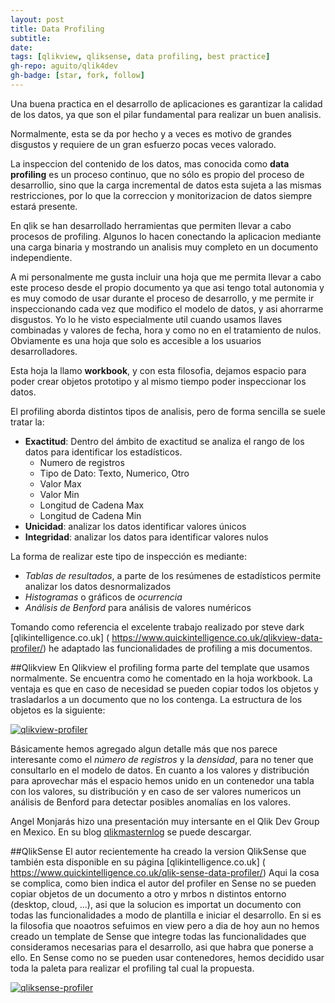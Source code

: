 ```yaml
---
layout: post
title: Data Profiling
subtitle: 
date:
tags: [qlikview, qliksense, data profiling, best practice]
gh-repo: aguito/qlik4dev
gh-badge: [star, fork, follow]
---
```


Una buena practica en el desarrollo de aplicaciones es garantizar la calidad de los datos, ya que son el pilar fundamental para realizar un buen analisis.

Normalmente, esta se da por hecho y a veces es motivo de grandes disgustos y requiere de un gran esfuerzo pocas veces valorado.

La inspeccion del contenido de los datos, mas conocida como __data profiling__ es un proceso continuo, que no sólo es propio del proceso de desarrollio, sino que la carga incremental de datos esta sujeta a las mismas restricciones, por lo que la correccion y monitorizacion de datos siempre estará presente.

En qlik se han desarrollado herramientas que permiten llevar a cabo procesos de profiling. Algunos lo hacen conectando la aplicacion mediante una carga binaria y mostrando un analisis muy completo en un documento independiente.

A mi personalmente me gusta incluir una hoja que me permita llevar a cabo este proceso desde el propio documento ya que asi tengo total autonomia y es muy comodo de usar durante el proceso de desarrollo, y me permite ir inspeccionando cada vez que modifico el modelo de datos, y asi ahorrarme disgustos. Yo lo he visto especialmente util cuando usamos llaves combinadas y valores de fecha, hora y como no en el tratamiento de nulos.
Obviamente es una hoja que solo es accesible a los usuarios desarrolladores.

Esta hoja la llamo __workbook__, y con esta filosofia, dejamos espacio para poder crear objetos prototipo y al mismo tiempo poder inspeccionar los datos.

El profiling aborda distintos tipos de analisis, pero de forma sencilla se suele tratar la:

+ __Exactitud__: Dentro del ámbito de exactitud se analiza el rango de los datos para identificar los estadísticos.
    + Numero de registros
    + Tipo de Dato: Texto, Numerico, Otro
    + Valor Max
    + Valor Min
    + Longitud de Cadena Max
    + Longitud de Cadena Min
+ __Unicidad__: analizar los datos identificar valores únicos
+ __Integridad__: analizar los datos para identificar valores nulos

La forma de realizar este tipo de inspección es mediante:

+ _Tablas de resultados_, a parte de los resúmenes de estadísticos permite analizar los datos desnormalizados
+ _Histogramas_ o gráficos de _ocurrencia_
+ _Análisis de Benford_ para análisis de valores numéricos


Tomando como referencia el excelente trabajo realizado por steve dark [qlikintelligence.co.uk] (
https://www.quickintelligence.co.uk/qlikview-data-profiler/) he adaptado las funcionalidades de profiling a mis documentos.

##Qlikview
En Qlikview el profiling forma parte del template que usamos normalmente. Se encuentra como he comentado en la hoja workbook. La ventaja es que en caso de necesidad se pueden copiar todos los objetos y trasladarlos a un documento que no los contenga. La estructura de los objetos es la siguiente:

[![qlikview-profiler]({{site.url}}/img/blog/qlikview_profiler.PNG )]({{site.url}}/img/blog/qlikview_profiler.PNG )

Básicamente hemos agregado algun detalle más que nos parece interesante como el _número de registros_ y la _densidad_, para no tener que consultarlo en el modelo de datos.
En cuanto a los valores y distribución para aprovechar más el espacio hemos unido en un contenedor una tabla con los valores, su distribución y en caso de ser valores numericos un análisis de Benford para detectar posibles anomalías en los valores.

Angel Monjarás hizo una presentación muy intersante en el Qlik Dev Group en Mexico. En su blog [qlikmasternlog](http://qlikmasterblog.wordpress.com/) se puede descargar.

##QlikSense
El autor recientemente ha creado la version QlikSense que también esta disponible en su página [qlikintelligence.co.uk] (
https://www.quickintelligence.co.uk/qlik-sense-data-profiler/)
Aqui la cosa se complica, como bien indica el autor del profiler en Sense no se pueden copiar objetos de un documento a otro y mrbos n distintos entorno (desktop, cloud, ...), asi que la solucion es importat un documento con todas las funcionalidades a modo de plantilla e iniciar el desarrollo. En si es la filosofia que noaotros sefuimos en view pero a dia de hoy aun no hemos creado un template de Sense que integre todas las funcionalidades que consideramos necesarias para el desarrollo, asi que habra que ponerse a ello. En Sense como  no se pueden usar contenedores, hemos decidido usar toda la paleta para realizar el profiling tal cual la propuesta.

[![qliksense-profiler]({{site.url}}/img/blog/qlikview_profiler.PNG )]({{site.url}}/img/blog/qliksense_profiler.PNG )
